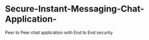 # Secure-Instant-Messaging-Chat-Application-
Peer to Peer chat application with End to End security
